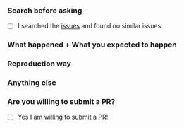 ### Search before asking

- [ ] I searched the [issues](https://github.com/alibaba/yalantinglibs/issues) and found no similar issues.


### What happened + What you expected to happen


### Reproduction way


### Anything else


### Are you willing to submit a PR?

- [ ] Yes I am willing to submit a PR!